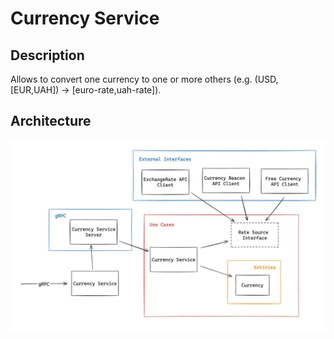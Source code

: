 # Currency Service

## Description

Allows to convert one currency to one or more others (e.g. (USD,[EUR,UAH]) -> [euro-rate,uah-rate]).

## Architecture

![service-architecture](./docs/service-architecture.jpg)
